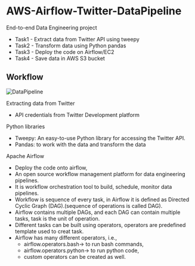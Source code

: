 # AWS-Airflow-Twitter-DataPipeline
End-to-end Data Engineering project
  - Task1 - Extract data from Twitter API using tweepy
  - Task2 - Transform data using Python pandas
  - Task3 - Deploy the code on Airflow/EC2
  - Task4 - Save data in AWS S3 bucket

## Workflow
![DataPipeline](https://github.com/tejal-parmar/AWS-Airflow-Twitter-DataPipeline/assets/111147531/8c7d5641-dddf-423e-a26d-3449c2c83408)

Extracting data from Twitter
  - API credentials from Twitter Development platform

Python libraries
  - Tweepy: An easy-to-use Python library for accessing the Twitter API.
  - Pandas: to work with the data and transform the data

Apache Airflow
  - Deploy the code onto airflow,
  - An open source workflow management platform for data engineering pipelines.
  - It is  workflow orchestration tool to build, schedule, monitor data pipelines.
  - Workflow is sequence of every task, in Airflow it is defined as Directed Cyclic Graph (DAG).(sequence of operations is called DAG).
  - Airflow contains multiple DAGs, and each DAG can contain multiple tasks, task is the unit of operation.
  - Different tasks can be built using operators, operators are predefined template used to creat task.
  - Airflow has many different operators, i.e.,
     - airflow.operators.bash-> to run bash commands,
     - airflow.operators.python-> to run python code,
     - custom operators can be created as well.
